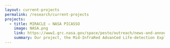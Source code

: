 ```yaml
---
layout: current-projects
permalink: /research/current-projects
projects:
  - title: MIRACLE – NASA PICASSO
    image: NASA.png
    link: https://www1.grc.nasa.gov/space/pesto/outreach/news-and-announcements/
    summary: Our project, the Mid-InfraRed AdvanCed Life-detection Explorer (MIRACLE), is part of NASA’s PICASSO program. We are developing a mid-infrared imager with space flight capability, a technology that could uncover prebiotic chemistry and provide critical insights into the evolutionary dynamics of potentially habitable planetary bodies. 
---
```

